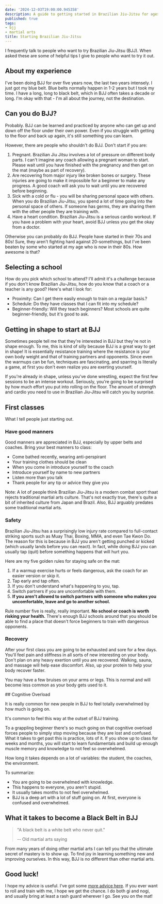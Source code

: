 ```yaml
---
date: '2024-12-03T19:00:00.945358'
description: A guide to getting started in Brazilian Jiu-Jitsu for ages 5 to 100.
published: true
tags: 
- bjj
- martial arts
title: Starting Brazilian Jiu-Jitsu
---
```


I frequently talk to people who want to try Brazilian Jiu-Jitsu (BJJ). When asked these are some of helpful tips I give to people who want to try it out.

## About my experience

I've been doing BJJ for over five years now, the last two years intensely. I just got my blue belt. Blue belts normally happen in 1-2 years but I took my time. I have a long, long to black belt, which in BJJ often takes a decade or long. I'm okay with that - I'm all about the journey, not the destination.

## Can you do BJJ?

Probably. BJJ can be learned and practiced by anyone who can get up and down off the floor under their own power. Even if you struggle with getting to the floor and back up again, it's still something you can learn.

However, there are people who shouldn't do BJJ. Don't start if you are:

1. Pregnant. Brazilian Jiu Jitsu involves a lot of pressure on different body parts. I can't imagine any coach allowing a pregnant woman to start. Please wait until you have finished with the pregnancy and then get on the mat (maybe as part of recovery). 
2. Are recovering from major injury like broken bones or surgery. These injuries are going to make it impossible for a beginner to make any progress. A good coach will ask you to wait until you are recovered before beginning.
3. Sick with a cold or flu - you will be sharing personal space with others. When you do Brazilian Jiu-Jitsu, you spend a lot of time going into the personal space of others. If someone has germs, they are sharing them with the other people they are training with. 
4. Have a heart condition. Brazilian Jiu-Jitsu is a serious cardio workout. If you have a problem with your heart, avoid BJJ unless you get the okay from a doctor.

Otherwise you can probably do BJJ. People have started in their 70s and 80s! Sure, they aren't fighting hard against 20-somethings, but I've been beaten by some who started at my age who is now in their 80s. How awesome is that?

## Selecting a school

How do you pick which school to attend? I'll admit it's a challenge because if you don't know Brazilian Jiu-Jitsu, how do you know that a coach or a teacher is any good? Here's what I look for:

- Proximity: Can I get there easily enough to train on a regular basis.?
- Schedule: Do they have classes that I can fit into my schedule?
- Beginner-friendly: Will they teach beginners? Most schools are quite beginner-friendly, but it's good to ask. 

## Getting in shape to start at BJJ

Sometimes people tell me that they're interested in BJJ but they're not in shape enough. To me, this is kind of silly because BJJ is a great way to get in shape! It is essentially resistance training where the resistance is your own body weight and that of training partners and opponents. Since even the warmups can be fun, techniques are fascinating, and sparring is literally a game, at first you don't even realize you are exerting yourself. 

If you're already in shape, unless you've done wrestling, expect the first few sessions to be an intense workout. Seriously, you're going to be surprised by how much effort you put into rolling on the floor. The amount of strength and cardio you need to use in Brazilian Jiu-Jitsu will catch you by surprise.

## First classes

What I tell people just starting out.

### Have good manners

Good manners are appreciated in BJJ, especially by upper belts and coaches. Bring your best manners to class:

- Come bathed recently, wearing anti-perspirant
- Your training clothes should be clean
- When you come in introduce yourself to the coach
- Introduce yourself by name to new partners
- Listen more than you talk
- Thank people for any tip or advice they give you

Note: A lot of people think Brazilian Jiu-Jitsu is a modern combat sport thaat rejects traditional martial arts culture. That's not exactly true, there's quite a bit of inherited culture from Japan and Brazil. Also, BJJ arguably predates some traditional martial arts.

### Safety

Brazilian Jiu-Jitsu has a surprisingly low injury rate compared to full-contact striking sports such as Muay Thai, Boxing, MMA, and even Tae Kwon Do. The reason for this is because in BJJ you aren't getting punched or kicked (which usually lands before you can react). In fact, while doing BJJ you can usually tap (quit) before something happens that will hurt you. 

Here are my five golden rules for staying safe on the mat:

1. If a warmup exercise hurts or feels dangerous, ask the coach for an easier version or skip it.
2. Tap early and tap often.
3. If you don't understand what's happening to you, tap.
4. Switch partners if you are uncomfortable with them.
5. **If you aren't allowed to switch partners with someone who makes you uncomfortable, leave and go to another school.**

Rule number five is really, really important. **No school or coach is worth risking your health.** There's enough BJJ schools around that you should be able to find a place that doesn't force beginners to train with dangerous opponents.

### Recovery

After your first class you are going to be exhausted and sore for a few days. You'll feel pain and stiffness in all sorts of new interesting on your body. Don't plan on any heavy exertion until you are recovered. Walking, sauna, and massage will help ease discomfort. Also, up your protein to help your body recover faster.

You may have a few bruises on your arms or legs. This is normal and will become less common as your body gets used to it.

## Cognitive Overload

It is really common for new people in BJJ to feel totally overwhelmed by how much is going on. 

It's common to feel this way at the outset of BJJ training.

To a grappling beginner there's so much going on that cognitive overload forces people to simply stop moving because they are lost and confused. What it takes to get past this is practice, lots of it. If you show up to class for weeks and months, you will start to learn fundamentals and build up enough muscle memory and knowledge to not feel so overwhelmed.

How long it takes depends on a lot of variables: the student, the coaches, the environment. 

To summarize:

- You are going to be overwhelmed with knowledge.
- This happens to everyone, you aren't stupid.
- It usually takes months to not feel overwhelmed.
- BJJ is a deep art with a lot of stuff going on. At first, everyone is confused and overwhelmed.

## What it takes to become a Black Belt in BJJ

> "A black belt is a white belt who never quit."
>
>  -- Old martial arts saying

From many years of doing other martial arts I can tell you that the ultimate secret of mastery is to show up. To find joy in learning something new and improving ourselves. In this way, BJJ is no different than other martial arts.


## Good luck!

I hope my advice is useful. I've got some [more advice here](/posts/2023-06-bjj-training-tips). If you ever want to roll and train with me, I hope we get the chance. I do both gi and nogi, and usually bring at least a rash guard wherever I go. See you on the mat!
